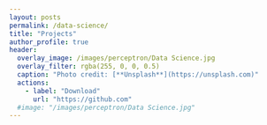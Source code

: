 ```yaml
---
layout: posts
permalink: /data-science/
title: "Projects"
author_profile: true
header:
  overlay_image: /images/perceptron/Data Science.jpg
  overlay_filter: rgba(255, 0, 0, 0.5)
  caption: "Photo credit: [**Unsplash**](https://unsplash.com)"
  actions:
    - label: "Download"
      url: "https://github.com"
  #image: "/images/perceptron/Data Science.jpg"
---
```



